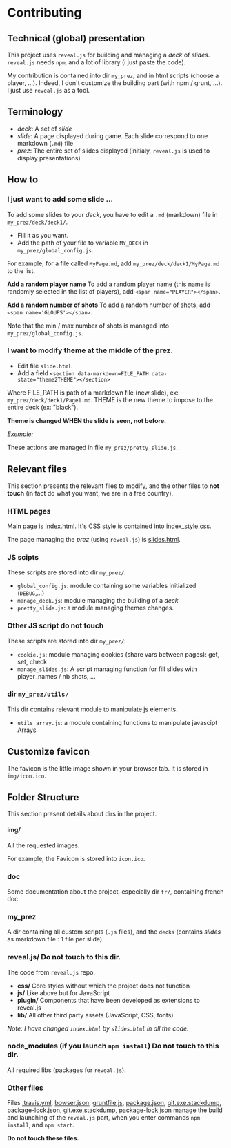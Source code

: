# Contributing

## Technical (global) presentation
This project uses `reveal.js` for building and managing a *deck* of *slides*. `reveal.js` needs `npm`, and 
a lot of library (i just paste the code). 

My contribution is contained into dir `my_prez`, and in html scripts (choose a player, ...). Indeed, I don't
customize the building part (with npm / grunt, ...). I just use `reveal.js` as a tool.

## Terminology

* *deck*: A set of *slide*
* *slide*: A page displayed during game. Each slide correspond to one markdown (`.md`) file
* *prez*: The entire set of slides displayed (initialy, `reveal.js` is used to display presentations)

## How to

### I just want to add some slide ... 
To add some slides to your *deck*, you have to edit a `.md` (markdown) file in `my_prez/deck/deck1/`.

* Fill it as you want.
* Add the path of your file to variable `MY_DECK` in `my_prez/global_config.js`.

For example, for a file called `MyPage.md`, add `my_prez/deck/deck1/MyPage.md` to the list.

**Add a random player name**
To add a random player name (this name is randomly selected in the list of players), 
add `<span name="PLAYER"></span>`.

**Add a random number of shots**
To add a random number of shots, add `<span name='GLOUPS'></span>`.

Note that the min / max number of shots is managed into `my_prez/global_config.js`.

### I want to modify theme at the middle of the prez.

* Edit file `slide.html`.
* Add a field `<section data-markdown=FILE_PATH data-state="theme2THEME"></section>`

Where FILE_PATH is path of a markdown file (new slide), ex: `my_prez/deck/deck1/Page1.md`.
THEME is the new theme to impose to the entire deck (ex: "black"). 

**Theme is changed WHEN the slide is seen, not before.**
 
*Exemple: <section data-markdown="my_prez/deck/deck1/new_theme.md" data-state="theme2black"></section>*

These actions are managed in file `my_prez/pretty_slide.js`.       


## Relevant files
This section presents the relevant files to modify, and the other files to **not touch** (in fact do 
what you want, we are in a free country).

### HTML pages
Main page is [index.html](index.html). It's CSS style is contained into
[index_style.css](index_style.css).

The page managing the *prez* (using `reveal.js`) is [slides.html](slides.html).

### JS scipts
These scripts are stored into dir `my_prez/`:
* `global_config.js`: module containing some variables initialized (`DEBUG`,...)
* `manage_deck.js`: module managing the building of a *deck*
* `pretty_slide.js`: a module managing themes changes. 

### Other JS script **do not touch**
These scripts are stored into dir `my_prez/`:
* `cookie.js`: module managing cookies (share vars between pages): get, set, check
* `manage_slides.js`: A script managing function for fill slides with player_names / nb shots, ...

### dir `my_prez/utils/`
This dir contains relevant module to manipulate js elements.

* `utils_array.js`: a module containing functions to manipulate javascipt Arrays

## Customize favicon
The favicon is the little image shown in your browser tab. It is stored in `img/icon.ico`.

## Folder Structure
This section present details about dirs in the project.

#### img/
All the requested images.

For example, the Favicon is stored into `icon.ico`.

### doc
Some documentation about the project, especially dir `fr/`, containing french doc.

### my_prez
A dir containing all custom scripts (`.js` files), and the `decks` (contains *slides* as markdown file
 : 1 file per slide).
 
### reveal.js/ **Do not touch to this dir.**
The code from `reveal.js` repo.

- **css/** Core styles without which the project does not function
- **js/** Like above but for JavaScript
- **plugin/** Components that have been developed as extensions to reveal.js
- **lib/** All other third party assets (JavaScript, CSS, fonts)

*Note: I have changed `index.html` by `slides.html` in all the code.*

### node_modules (if you launch `npm install`) **Do not touch to this dir.**
All required libs (packages for `reveal.js`).

### Other files
Files [.travis.yml](.travis.yml), [bowser.json](bower.json), [gruntfile.js](gruntfile.js), 
[package.json](package.json), [git.exe.stackdump](git.exe.stackdump),
[package-lock.json](package-lock.json), [git.exe.stackdump](git.exe.stackdump),
[package-lock.json](package-lock.json) manage the build and launching of the `reveal.js` part, 
when you enter commands `npm install`, and `npm start`.

**Do not touch these files.**